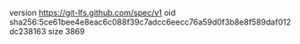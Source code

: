 version https://git-lfs.github.com/spec/v1
oid sha256:5ce61bee4e8eac6c088f39c7adcc6eecc76a59d0f3b8e8f589daf012dc238163
size 3869
